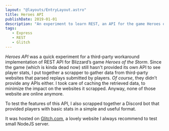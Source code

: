 ```yaml
---
layout: "@layouts/EntryLayout.astro"
title: Heroes API
publishDate: 2019-01-01
description: "An experiment to learn REST, an API for the game Heroes of the Storm and now a dead project."
tags:
   - Express
   - REST
   - Glitch
---
```


_Heroes API_ was a quick experiment for a third-party workaround implementation of REST API for Blizzard’s game _Heroes of the Storm_. Since the game (which is kinda dead now) still hasn't provided its own API to see player stats, I put together a scrapper to gather data from third-party websites that parsed replays submitted by players. _Of course_, they didn’t provide any APIs either. I took care of caching the retrieved data, to minimize the impact on the websites it scrapped. Anyway, none of those website are online anymore.

To test the features of this API, I also scrapped together a Discord bot that provided players with basic stats in a simple and useful format.

It was hosted on [Glitch.com](https://glitch.com/edit/#!/heroes-api), a lovely website I always recommend to test small NodeJS server.
